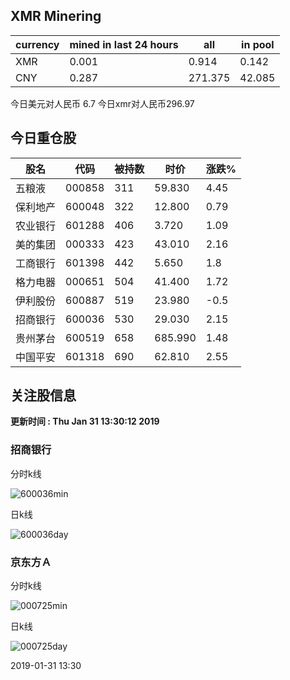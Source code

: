 ## XMR Minering

|currency|mined in last 24 hours|all|in pool|
|---|---|---|---|
|XMR|0.001|0.914|0.142|
|CNY|0.287|271.375|42.085|

今日美元对人民币 6.7	今日xmr对人民币296.97


## 今日重仓股 

|股名|代码|被持数|时价|涨跌%|
|---|---|---|---|---|
|五粮液|000858|311|59.830|4.45|
|保利地产|600048|322|12.800|0.79|
|农业银行|601288|406|3.720|1.09|
|美的集团|000333|423|43.010|2.16|
|工商银行|601398|442|5.650|1.8|
|格力电器|000651|504|41.400|1.72|
|伊利股份|600887|519|23.980|-0.5|
|招商银行|600036|530|29.030|2.15|
|贵州茅台|600519|658|685.990|1.48|
|中国平安|601318|690|62.810|2.55|

## 关注股信息
**更新时间 : Thu Jan 31 13:30:12 2019**
### 招商银行 
分时k线

![600036min](http://image.sinajs.cn/newchart/min/n/sh600036.gif)

日k线

![600036day](http://image.sinajs.cn/newchart/daily/n/sh600036.gif)

### 京东方Ａ 
分时k线

![000725min](http://image.sinajs.cn/newchart/min/n/sz000725.gif)

日k线

![000725day](http://image.sinajs.cn/newchart/daily/n/sz000725.gif)

2019-01-31 13:30